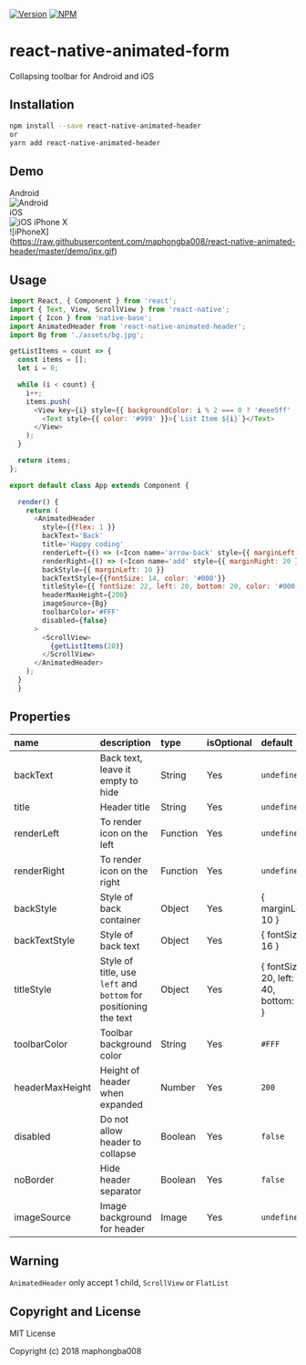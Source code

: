 
[![Version](https://img.shields.io/npm/v/react-native-animated-header.svg)](https://www.npmjs.com/package/react-native-animated-header)
[![NPM](https://img.shields.io/npm/dm/react-native-animated-header.svg)](https://www.npmjs.com/package/react-native-animated-header)


# react-native-animated-form

Collapsing toolbar for Android and iOS

## Installation

```bash
npm install --save react-native-animated-header
or
yarn add react-native-animated-header
```

## Demo

Android<br>
![Android](https://raw.githubusercontent.com/maphongba008/react-native-animated-header/master/demo/android-gif.gif)
<br>
iOS<br>
![iOS](https://raw.githubusercontent.com/maphongba008/react-native-animated-header/master/demo/ios-gif.gif)
iPhone X<br>
![iPhoneX]<br>(https://raw.githubusercontent.com/maphongba008/react-native-animated-header/master/demo/ipx.gif)

## Usage

```javascript
import React, { Component } from 'react';
import { Text, View, ScrollView } from 'react-native';
import { Icon } from 'native-base';
import AnimatedHeader from 'react-native-animated-header';
import Bg from './assets/bg.jpg';

getListItems = count => {
  const items = [];
  let i = 0;

  while (i < count) {
    i++;
    items.push(
      <View key={i} style={{ backgroundColor: i % 2 === 0 ? '#eee5ff' : '#ceebfd', height: 64 }}>
        <Text style={{ color: '#999' }}>{`List Item ${i}`}</Text>
      </View>
    );
  }

  return items;
};

export default class App extends Component {

  render() {
    return (
      <AnimatedHeader 
        style={{flex: 1 }}
        backText='Back'
        title='Happy coding'
        renderLeft={() => (<Icon name='arrow-back' style={{ marginLeft: 20 }} />)}
        renderRight={() => (<Icon name='add' style={{ marginRight: 20 }} />)}
        backStyle={{ marginLeft: 10 }}
        backTextStyle={{fontSize: 14, color: '#000'}}
        titleStyle={{ fontSize: 22, left: 20, bottom: 20, color: '#000' }}
        headerMaxHeight={200}
        imageSource={Bg}
        toolbarColor='#FFF'
        disabled={false}
      >
        <ScrollView>
          {getListItems(20)}
        </ScrollView>
      </AnimatedHeader>
    );
  }
  }

```

## Properties

name | description | type | isOptional | default
:---- |:----------- | :----| ---- | :-------
backText  | Back text, leave it empty to hide |   String | Yes | `undefined`
title    | Header title  |   String | Yes | `undefined`
renderLeft | To render icon on the left | Function | Yes | `undefined`
renderRight | To render icon on the right | Function | Yes | `undefined`
backStyle | Style of back container | Object | Yes | { marginLeft: 10 }
backTextStyle | Style of back text | Object | Yes | { fontSize: 16 }
titleStyle | Style of title, use `left` and `bottom` for positioning the text | Object | Yes | { fontSize: 20, left: 40, bottom: 30 }
toolbarColor | Toolbar background color | String | Yes | `#FFF`
headerMaxHeight | Height of header when expanded | Number | Yes | `200`
disabled | Do not allow header to collapse | Boolean | Yes | `false`
noBorder | Hide header separator | Boolean | Yes | `false`
imageSource | Image background for header | Image | Yes | `undefined`

## Warning

`AnimatedHeader` only accept 1 child, `ScrollView` or `FlatList`

## Copyright and License

MIT License

Copyright (c) 2018 maphongba008
